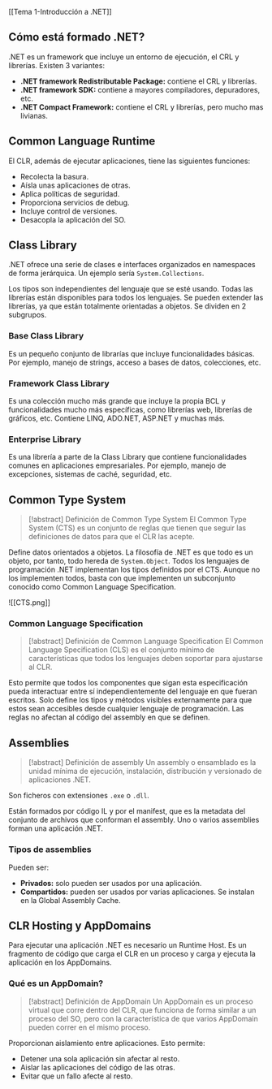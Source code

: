 [[Tema 1-Introducción a .NET]]

## Cómo está formado .NET?
.NET es un framework que incluye un entorno de ejecución, el CRL y librerías. Existen 3 variantes:
+ **.NET framework Redistributable Package:** contiene el CRL y librerías.
+ **.NET framework SDK:** contiene a mayores compiladores, depuradores, etc.
+ **.NET Compact Framework:** contiene el CRL y librerías, pero mucho mas livianas.

## Common Language Runtime
El CLR, además de ejecutar aplicaciones, tiene las siguientes funciones:
+ Recolecta la basura.
+ Aísla unas aplicaciones de otras.
+ Aplica políticas de seguridad.
+ Proporciona servicios de debug.
+ Incluye control de versiones.
+ Desacopla la aplicación del SO.

## Class Library
.NET ofrece una serie de clases e interfaces organizados en namespaces de forma jerárquica. Un ejemplo sería `System.Collections`. 

Los tipos son independientes del lenguaje que se esté usando. Todas las librerías están disponibles para todos los lenguajes. Se pueden extender las librerías, ya que están totalmente orientadas a objetos. Se dividen en 2 subgrupos.

### Base Class Library
Es un pequeño conjunto de librarías que incluye funcionalidades básicas. Por ejemplo, manejo de strings, acceso a bases de datos, colecciones, etc.

### Framework Class Library
Es una colección mucho más grande que incluye la propia BCL y funcionalidades mucho más específicas, como librerías web, librerías de gráficos, etc. Contiene LINQ, ADO.NET, ASP.NET y muchas más.

### Enterprise Library
Es una librería a parte de la Class Library que contiene funcionalidades comunes en aplicaciones empresariales. Por ejemplo, manejo de excepciones, sistemas de caché, seguridad, etc.

## Common Type System
> [!abstract] Definición de Common Type System
> El Common Type System (CTS) es un conjunto de reglas que tienen que seguir las definiciones de datos para que el CLR las acepte. 

Define datos orientados a objetos. La filosofía de .NET es que todo es un objeto, por tanto, todo hereda de `System.Object`. Todos los lenguajes de programación .NET implementan los tipos definidos por el CTS. Aunque no los implementen todos, basta con que implementen un subconjunto conocido como Common Language Specification.

![[CTS.png]]

### Common Language Specification
> [!abstract] Definición de Common Language Specification
> El Common Language Specification (CLS) es el conjunto mínimo de características que todos los lenguajes deben soportar para ajustarse al CLR. 

Esto permite que todos los componentes que sigan esta especificación pueda interactuar entre sí independientemente del lenguaje en que fueran escritos. Solo define los tipos y métodos visibles externamente para que estos sean accesibles desde cualquier lenguaje de programación. Las reglas no afectan al código del assembly en que se definen.

## Assemblies
> [!abstract] Definición de assembly
> Un assembly o ensamblado es la unidad mínima de ejecución, instalación, distribución y versionado de aplicaciones .NET. 

Son ficheros con extensiones `.exe` o `.dll`.

Están formados por código IL y por el manifest, que es la metadata del conjunto de archivos que conforman el assembly. Uno o varios assemblies forman una aplicación .NET.

### Tipos de assemblies
Pueden ser:
+ **Privados:** solo pueden ser usados por una aplicación.
+ **Compartidos:** pueden ser usados por varias aplicaciones. Se instalan en la Global Assembly Cache.

## CLR Hosting y AppDomains
Para ejecutar una aplicación .NET es necesario un Runtime Host. Es un fragmento de código que carga el CLR en un proceso y carga y ejecuta la aplicación en los AppDomains.

### Qué es un AppDomain?
> [!abstract] Definición de AppDomain
> Un AppDomain es un proceso virtual que corre dentro del CLR, que funciona de forma similar a un proceso del SO, pero con la característica de que varios AppDomain pueden correr en el mismo proceso.

Proporcionan aislamiento entre aplicaciones. Esto permite:
+ Detener una sola aplicación sin afectar al resto.
+ Aislar las aplicaciones del código de las otras.
+ Evitar que un fallo afecte al resto.



